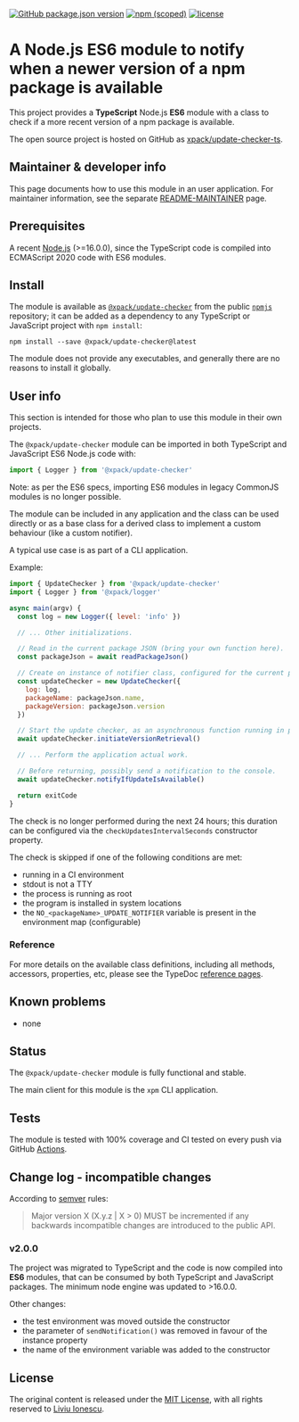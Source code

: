 [![GitHub package.json version](https://img.shields.io/github/package-json/v/xpack/update-checker-ts)](https://github.com/xpack/update-checker-ts/blob/mater/package.json)
[![npm (scoped)](https://img.shields.io/npm/v/@xpack/update-checker.svg)](https://www.npmjs.com/package/@xpack/update-checker)
[![license](https://img.shields.io/github/license/xpack/update-checker-js.svg)](https://github.com/xpack/update-checker-js/blob/xpack/LICENSE)

# A Node.js ES6 module to notify when a newer version of a npm package is available

This project provides a **TypeScript** Node.js **ES6** module with
a class to check if a more recent version of a npm package is available.

The open source project is hosted on GitHub as
[xpack/update-checker-ts](https://github.com/xpack/update-checker-ts/).

## Maintainer & developer info

This page documents how to use this module in an user application.
For maintainer information, see the separate
[README-MAINTAINER](https://github.com/xpack/update-checker-ts/blob/master/README-MAINTAINER.md)
page.

## Prerequisites

A recent [Node.js](https://nodejs.org) (>=16.0.0), since the TypeScript code
is compiled into ECMAScript 2020 code with ES6 modules.

## Install

The module is available as
[`@xpack/update-checker`](https://www.npmjs.com/package/@xpack/update-checker/)
from the public [`npmjs`](https://www.npmjs.com) repository;
it can be added as a dependency to any TypeScript or JavaScript
project with `npm install`:

```console
npm install --save @xpack/update-checker@latest
```

The module does not provide any executables, and generally there are no
reasons to install it globally.

## User info

This section is intended for those who plan to use this module in their
own projects.

The `@xpack/update-checker` module can be imported in both TypeScript
and JavaScript ES6 Node.js code with:

```typescript
import { Logger } from '@xpack/update-checker'
```

Note: as per the ES6 specs, importing ES6 modules in legacy
CommonJS modules is no longer possible.

The module can be included in any application and the class can be used
directly or as a base class for a derived class to implement a custom
behaviour (like a custom notifier).

A typical use case is as part of a CLI application.

Example:

```javascript
import { UpdateChecker } from '@xpack/update-checker'
import { Logger } from '@xpack/logger'

async main(argv) {
  const log = new Logger({ level: 'info' })

  // ... Other initializations.

  // Read in the current package JSON (bring your own function here).
  const packageJson = await readPackageJson()

  // Create on instance of notifier class, configured for the current package.
  const updateChecker = new UpdateChecker({
    log: log,
    packageName: packageJson.name,
    packageVersion: packageJson.version
  })

  // Start the update checker, as an asynchronous function running in parallel.
  await updateChecker.initiateVersionRetrieval()

  // ... Perform the application actual work.

  // Before returning, possibly send a notification to the console.
  await updateChecker.notifyIfUpdateIsAvailable()

  return exitCode
}
```

The check is no longer performed during the next 24 hours; this duration
can be configured via the `checkUpdatesIntervalSeconds` constructor property.

The check is skipped if one of the following conditions are met:

- running in a CI environment
- stdout is not a TTY
- the process is running as root
- the program is installed in system locations
- the `NO_<packageName>_UPDATE_NOTIFIER` variable is present in the
  environment map (configurable)

### Reference

For more details on the available class definitions, including all methods,
accessors, properties, etc,
please see the TypeDoc
[reference pages](https://xpack.github.io/update-checker-ts/).

## Known problems

- none

## Status

The `@xpack/update-checker` module is fully functional and stable.

The main client for this module is the `xpm` CLI application.

## Tests

The module is tested
with 100% coverage and CI tested on every push via GitHub
[Actions](https://github.com/xpack/update-checker-ts/actions/).

## Change log - incompatible changes

According to [semver](https://semver.org) rules:

> Major version X (X.y.z | X > 0) MUST be incremented if any
backwards incompatible changes are introduced to the public API.

### v2.0.0

The project was migrated to TypeScript and the code is now compiled into
**ES6** modules, that can be consumed by both TypeScript and JavaScript
packages. The minimum node engine was updated to >16.0.0.

Other changes:

- the test environment was moved outside the constructor
- the parameter of `sendNotification()` was removed in favour of the
  instance property
- the name of the environment variable was added to the constructor

## License

The original content is released under the
[MIT License](https://opensource.org/licenses/MIT/),
with all rights reserved to
[Liviu Ionescu](https://github.com/ilg-ul/).

